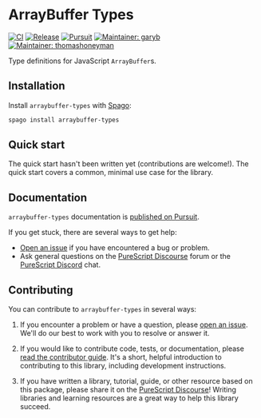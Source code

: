 # ArrayBuffer Types

[![CI](https://github.com/purescript-contrib/purescript-arraybuffer-types/workflows/CI/badge.svg?branch=main)](https://github.com/purescript-contrib/purescript-arraybuffer-types/actions?query=workflow%3ACI+branch%3Amain)
[![Release](https://img.shields.io/github/release/purescript-contrib/purescript-arraybuffer-types.svg)](https://github.com/purescript-contrib/purescript-arraybuffer-types/releases)
[![Pursuit](https://pursuit.purescript.org/packages/purescript-arraybuffer-types/badge)](https://pursuit.purescript.org/packages/purescript-arraybuffer-types)
[![Maintainer: garyb](https://img.shields.io/badge/maintainer-garyb-teal.svg)](https://github.com/garyb)
[![Maintainer: thomashoneyman](https://img.shields.io/badge/maintainer-thomashoneyman-teal.svg)](https://github.com/thomashoneyman)

Type definitions for JavaScript `ArrayBuffer`s.

## Installation

Install `arraybuffer-types` with [Spago](https://github.com/purescript/spago):

```sh
spago install arraybuffer-types
```

## Quick start

The quick start hasn't been written yet (contributions are welcome!). The quick start covers a common, minimal use case for the library.

## Documentation

`arraybuffer-types` documentation is [published on Pursuit](https://pursuit.purescript.org/packages/purescript-arraybuffer-types).

If you get stuck, there are several ways to get help:

- [Open an issue](https://github.com/purescript-contrib/purescript-arraybuffer-types/issues) if you have encountered a bug or problem.
- Ask general questions on the [PureScript Discourse](https://discourse.purescript.org) forum or the [PureScript Discord](https://discord.com/invite/sMqwYUbvz6) chat.

## Contributing

You can contribute to `arraybuffer-types` in several ways:

1. If you encounter a problem or have a question, please [open an issue](https://github.com/purescript-contrib/purescript-arraybuffer-types/issues). We'll do our best to work with you to resolve or answer it.

2. If you would like to contribute code, tests, or documentation, please [read the contributor guide](./CONTRIBUTING.md). It's a short, helpful introduction to contributing to this library, including development instructions.

3. If you have written a library, tutorial, guide, or other resource based on this package, please share it on the [PureScript Discourse](https://discourse.purescript.org)! Writing libraries and learning resources are a great way to help this library succeed.
